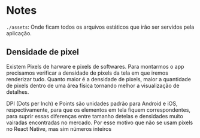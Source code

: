 # Notes

`./assets`: Onde ficam todos os arquivos estáticos que irão ser servidos pela aplicação.

## Densidade de pixel

Existem Pixels de harware e pixels de softwares. Para montarmos o app precisamos verificar a densidade de pixels da tela em que iremos renderizar tudo. Quanto maior é a densidade de pixels, maior a quantidade de pixels dentro de uma área física tornando melhor a visualização de detalhes.

DPI (Dots per Inch) e Points são unidades padrão para Android e iOS, respectivamente, para que os elementos em tela fiquem correspondentes, para suprir essas diferenças entre tamanho detelas e densidades muito vairadas encontradas no mercado. Por esse motivo que não se usam pixels no React Native, mas sim números inteiros
